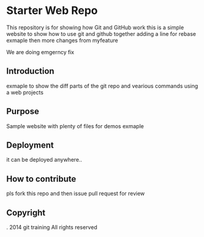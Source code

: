 # Starter Web Repo

This repository is for showing how Git and GitHub work
this is a simple website to show how to use git and github together
adding a line for rebase exmaple
then more changes from myfeature 

We are doing emgerncy fix

## Introduction
exmaple to show the diff parts of the git repo and vearious commands using a web projects

## Purpose

Sample website with plenty of files for demos
exmaple
## Deployment

it can be deployed anywhere..

## How to contribute 
pls fork this repo and then issue pull request for review

## Copyright 
.
2014 git training All rights reserved